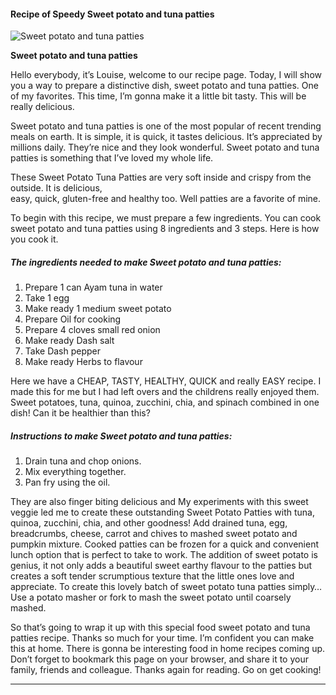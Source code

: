             

#### Recipe of Speedy Sweet potato and tuna patties

![Sweet potato and tuna patties](https://img-global.cpcdn.com/recipes/537cfc18d45ce8b9/751x532cq70/sweet-potato-and-tuna-patties-recipe-main-photo.jpg)

**Sweet potato and tuna patties**

Hello everybody, it’s Louise, welcome to our recipe page. Today, I will show you a way to prepare a distinctive dish, sweet potato and tuna patties. One of my favorites. This time, I’m gonna make it a little bit tasty. This will be really delicious.

Sweet potato and tuna patties is one of the most popular of recent trending meals on earth. It is simple, it is quick, it tastes delicious. It’s appreciated by millions daily. They’re nice and they look wonderful. Sweet potato and tuna patties is something that I’ve loved my whole life.

These Sweet Potato Tuna Patties are very soft inside and crispy from the outside. It is delicious,<br /> easy, quick, gluten-free and healthy too. Well patties are a favorite of mine.

To begin with this recipe, we must prepare a few ingredients. You can cook sweet potato and tuna patties using 8 ingredients and 3 steps. Here is how you cook it.

##### The ingredients needed to make Sweet potato and tuna patties:

1.  Prepare 1 can Ayam tuna in water
2.  Take 1 egg
3.  Make ready 1 medium sweet potato
4.  Prepare Oil for cooking
5.  Prepare 4 cloves small red onion
6.  Make ready Dash salt
7.  Take Dash pepper
8.  Make ready Herbs to flavour

Here we have a CHEAP, TASTY, HEALTHY, QUICK and really EASY recipe. I made this for me but I had left overs and the childrens really enjoyed them. Sweet potatoes, tuna, quinoa, zucchini, chia, and spinach combined in one dish! Can it be healthier than this?

##### Instructions to make Sweet potato and tuna patties:

1.  Drain tuna and chop onions.
2.  Mix everything together.
3.  Pan fry using the oil.

They are also finger biting delicious and My experiments with this sweet veggie led me to create these outstanding Sweet Potato Patties with tuna, quinoa, zucchini, chia, and other goodness! Add drained tuna, egg, breadcrumbs, cheese, carrot and chives to mashed sweet potato and pumpkin mixture. Cooked patties can be frozen for a quick and convenient lunch option that is perfect to take to work. The addition of sweet potato is genius, it not only adds a beautiful sweet earthy flavour to the patties but creates a soft tender scrumptious texture that the little ones love and appreciate. To create this lovely batch of sweet potato tuna patties simply… Use a potato masher or fork to mash the sweet potato until coarsely mashed.

So that’s going to wrap it up with this special food sweet potato and tuna patties recipe. Thanks so much for your time. I’m confident you can make this at home. There is gonna be interesting food in home recipes coming up. Don’t forget to bookmark this page on your browser, and share it to your family, friends and colleague. Thanks again for reading. Go on get cooking!

* * *
